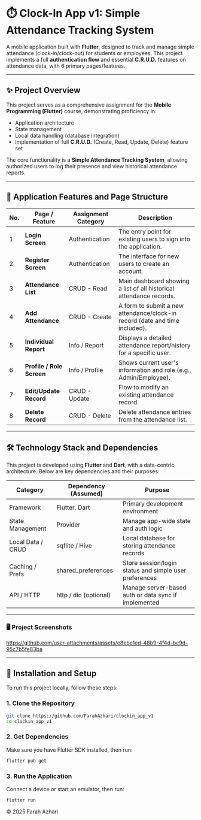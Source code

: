 # ⏱️ Clock-In App v1: Simple Attendance Tracking System

A mobile application built with **Flutter**, designed to track and manage simple attendance (clock-in/clock-out) for students or employees. This project implements a full **authentication flow** and essential **C.R.U.D.** features on attendance data, with 6 primary pages/features.

---

## ✨ Project Overview

This project serves as a comprehensive assignment for the **Mobile Programming (Flutter)** course, demonstrating proficiency in:

- Application architecture
- State management
- Local data handling (database integration)
- Implementation of full **C.R.U.D.** (Create, Read, Update, Delete) feature set

The core functionality is a **Simple Attendance Tracking System**, allowing authorized users to log their presence and view historical attendance reports.

---

## 🔑 Application Features and Page Structure

| No. | Page / Feature           | Assignment Category | Description                                                                 |
|-----|--------------------------|---------------------|-----------------------------------------------------------------------------|
| 1   | **Login Screen**         | Authentication      | The entry point for existing users to sign into the application.            |
| 2   | **Register Screen**      | Authentication      | The interface for new users to create an account.                           |
| 3   | **Attendance List**      | CRUD - Read         | Main dashboard showing a list of all historical attendance records.         |
| 4   | **Add Attendance**       | CRUD - Create       | A form to submit a new attendance/clock-in record (date and time included). |
| 5   | **Individual Report**    | Info / Report       | Displays a detailed attendance report/history for a specific user.          |
| 6   | **Profile / Role Screen**| Info / Profile      | Shows current user's information and role (e.g., Admin/Employee).           |
| 7   | **Edit/Update Record**   | CRUD - Update       | Flow to modify an existing attendance record.                               |
| 8   | **Delete Record**        | CRUD - Delete       | Delete attendance entries from the attendance list.                         |

---

## 🛠️ Technology Stack and Dependencies

This project is developed using **Flutter** and **Dart**, with a data-centric architecture. Below are key dependencies and their purposes:

| Category            | Dependency (Assumed)      | Purpose                                                        |
|---------------------|---------------------------|----------------------------------------------------------------|
| Framework           | Flutter, Dart             | Primary development environment                                |
| State Management    | Provider                  | Manage app-wide state and auth logic                           |
| Local Data / CRUD   | sqflite / Hive            | Local database for storing attendance records                  |
| Caching / Prefs     | shared_preferences        | Store session/login status and simple user preferences         |
| API / HTTP          | http / dio (optional)     | Manage server-based auth or data sync if implemented           |

---

### 🖥️ Project Screenshots
https://github.com/user-attachments/assets/e8ebe1ed-48b9-4f4d-bc9d-95c7b5fe83ba

---

## 🚀 Installation and Setup

To run this project locally, follow these steps:

### 1. Clone the Repository

```bash
git clone https://github.com/FarahAzhari/clockin_app_v1
cd clockin_app_v1
```

### 2. Get Dependencies

Make sure you have Flutter SDK installed, then run:

```bash
flutter pub get
```

### 3. Run the Application

Connect a device or start an emulator, then run:

```bash
flutter run
```

© 2025 Farah Azhari




